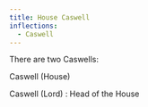 ```yaml
---
title: House Caswell
inflections:
  - Caswell
---
```


There are two Caswells:

Caswell (House)

Caswell (Lord) : Head of the House


